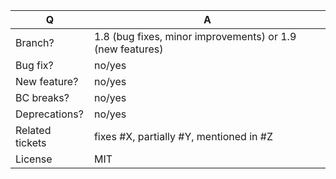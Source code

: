 | Q               | A
| --------------- | -----
| Branch?         | 1.8 (bug fixes, minor improvements) or 1.9 (new features)
| Bug fix?        | no/yes
| New feature?    | no/yes
| BC breaks?      | no/yes
| Deprecations?   | no/yes <!-- don't forget to update the UPGRADE.md file -->
| Related tickets | fixes #X, partially #Y, mentioned in #Z
| License         | MIT
